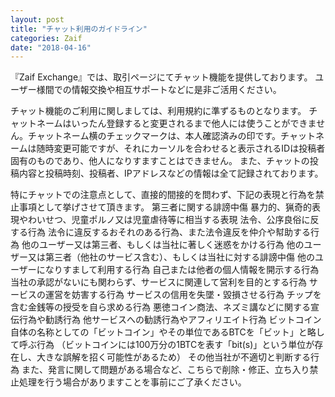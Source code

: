 ```yaml
---
layout: post
title: "チャット利用のガイドライン"
categories: Zaif
date: "2018-04-16"
---
```


『Zaif Exchange』では、取引ページにてチャット機能を提供しております。
ユーザー様間での情報交換や相互サポートなどに是非ご活用ください。

チャット機能のご利用に関しましては、利用規約に準ずるものとなります。
チャットネームはいったん登録すると変更されるまで他人には使うことができません。チャットネーム横のチェックマークは、本人確認済みの印です。チャットネームは随時変更可能ですが、それにカーソルを合わせると表示されるIDは投稿者固有のものであり、他人になりすますことはできません。
また、チャットの投稿内容と投稿時刻、投稿者、IPアドレスなどの情報は全て記録されております。

特にチャットでの注意点として、直接的間接的を問わず、下記の表現と行為を禁止事項として挙げさせて頂きます。
第三者に関する誹謗中傷
暴力的、猟奇的表現やわいせつ、児童ポルノ又は児童虐待等に相当する表現
法令、公序良俗に反する行為
法令に違反するおそれのある行為、また法令違反を仲介や幇助する行為
他のユーザー又は第三者、もしくは当社に著しく迷惑をかける行為
他のユーザー又は第三者（他社のサービス含む）、もしくは当社に対する誹謗中傷
他のユーザーになりすまして利用する行為
自己または他者の個人情報を開示する行為
当社の承認がないにも関わらず、サービスに関連して営利を目的とする行為
サービスの運営を妨害する行為
サービスの信用を失墜・毀損させる行為
チップを含む金銭等の授受を自ら求める行為
悪徳コイン商法、ネズミ講などに関する宣伝行為や勧誘行為
他サービスへの勧誘行為やアフィリエイト行為
ビットコイン自体の名称としての「ビットコイン」やその単位であるBTCを「ビット」と略して呼ぶ行為
（ビットコインには100万分の1BTCを表す「bit(s)」という単位が存在し、大きな誤解を招く可能性があるため）
その他当社が不適切と判断する行為
また、発言に関して問題がある場合など、こちらで削除・修正、立ち入り禁止処理を行う場合がありますことを事前にご了承ください。
